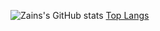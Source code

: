 ![Zains's GitHub stats](https://github-readme-stats.vercel.app/api?username=Zain-Shafiq&show_icons=true)  [Top Langs](https://github-readme-stats.vercel.app/api/top-langs/?username=Zain-Shafiq)
